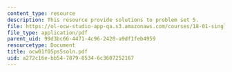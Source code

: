 ```yaml
---
content_type: resource
description: This resource provide solutions to problem set 5.
file: https://ol-ocw-studio-app-qa.s3.amazonaws.com/courses/18-01-single-variable-calculus-fall-2005/a272c16ebb54787985346c3607252167_ocw01f05ps5soln.pdf
file_type: application/pdf
parent_uid: 99d3bc66-4471-4c96-2420-a9df1feb4959
resourcetype: Document
title: ocw01f05ps5soln.pdf
uid: a272c16e-bb54-7879-8534-6c3607252167
---
```

